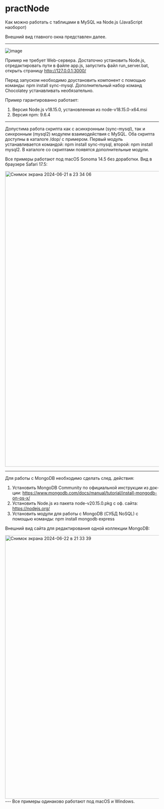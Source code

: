 # practNode
Как можно работать с таблицами в MySQL на Node.js (JavaScript наоборот)

Внешний вид главного окна представлен далее.

---
![image](https://user-images.githubusercontent.com/10297748/230503674-84807929-9e4c-4de7-b97d-7676b2de80b5.png)

Пример не требует Web-сервера. Достаточно установить Node.js, отредактировать пути в файле app.js, запустить файл run_server.bat, открыть страницу http://127.0.0.1:3000/

Перед запуском необходимо доустановить компонент с помощью команды: npm install sync-mysql. Дополнительный набор команд Chocolatey устанавливать необязательно.

Пример гарантированно работает:
1) Версия Node.js v18.15.0, установленная из node-v18.15.0-x64.msi
2) Версия npm: 9.6.4

---
Допустима работа скрипта как с асинхронным (sync-mysql), так и синхронным (mysql2) модулем взаимодействия с MySQL. Оба скрипта доступны в каталоге /dop/ с примером. Первый модуль устанавливается командой: npm install sync-mysql, второй: npm install mysql2. В каталоге со скриптами появятся дополнительные модули.

Все примеры работают под macOS Sonoma 14.5 без доработки. Вид в браузере Safari 17.5:

<img width="967" alt="Снимок экрана 2024-06-21 в 23 34 06" src="https://github.com/alex1543/practNode/assets/10297748/78c05713-78a2-4b63-8515-bd71cefabb79">

---
Для работы с MongoDB необходимо сделать след. действия:
1) Установить MongoDB Community по официальной инструкции из док-ции: https://www.mongodb.com/docs/manual/tutorial/install-mongodb-on-os-x/
2) Установить Node.js из пакета node-v20.15.0.pkg с оф. сайта: https://nodejs.org/
3) Установить модули для работы с MongoDB (СУБД NoSQL) с помощью команды: npm install mongodb express

Внешний вид сайта для редактирования одной коллекции MongoDB:

<img width="862" alt="Снимок экрана 2024-06-22 в 21 33 39" src="https://github.com/alex1543/practNode/assets/10297748/ad259ed7-444c-468d-b68d-913ef3965e29">
---
Все примеры одинаково работают под macOS и Windows.
